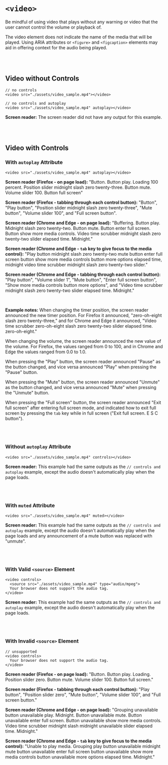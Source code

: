 # `<video>`

Be mindful of using video that plays without any warning or video that the user cannot control the volume or playback of.

The video element does not indicate the name of the media that will be played. Using ARIA attributes or `<figure>` and `<figcaption>` elements may aid in offering context for the audio being played.

<br><br>

## Video without Controls

    // no controls
    <video src="./assets/video_sample.mp4"></video>

    // no controls and autoplay
    <video src="./assets/video_sample.mp4" autoplay></video>

**Screen reader:** The screen reader did not have any output for this example.

<br><br>

## Video with Controls

### With `autoplay` Attribute

    <video src="./assets/video_sample.mp4" autoplay></video>

**Screen reader (Firefox - on page load):** "Button. Button play. Loading 100 percent. Position slider midnight slash zero twenty-three. Button mute. Volume slider 100. Button full screen"

**Screen reader (Firefox - tabbing through each control button):** "Button", "Play button", "Position slider midnight slash zero twenty-three", "Mute button", "Volume slider 100", and "Full screen button".

**Screen reader (Chrome and Edge - on page load):** "Buffering. Button play. Midnight slash zero twenty-two. Button mute. Button enter full screen. Button show more media controls. Video time scrubber midnight slash zero twenty-two slider elapsed time. Midnight."

**Screen reader (Chrome and Edge - `tab` key to give focus to the media control):** "Play button midnight slash zero twenty-two mute button enter full screen button show more media controls button more options elapsed time, midnight video time scrubber midnight slash zero twenty-two slider."

**Screen reader (Chrome and Edge - tabbing through each control button):** "Play button", "Volume slider 1", "Mute button", "Enter full screen button", "Show more media controls button more options", and "Video time scrubber midnight slash zero twenty-two slider elapsed time. Midnight."

<br>

**Example notes:** When changing the timer position, the screen reader announced the new timer position. For Firefox it announced, "zero-oh-eight slash zero twenty-three," and for Chrome and Edge it announced, "Video time scrubber zero-oh-eight slash zero twenty-two slider elapsed time. zero-oh-eight."

When changing the volume, the screen reader announced the new value of the volume. For Firefox, the values ranged from 0 to 100, and in Chrome and Edge the values ranged from 0.0 to 1.0.

When pressing the "Play" button, the screen reader announced "Pause" as the button changed, and vice versa announced "Play" when pressing the "Pause" button.

When pressing the "Mute" button, the screen reader announced "Unmute" as the button changed, and vice versa announced "Mute" when pressing the "Unmute" button.

When pressing the "Full screen" button, the screen reader announced "Exit full screen" after entering full screen mode, and indicated how to exit full screen by pressing the `tab` key while in full screen ("Exit full screen. E S C button").

<br><br>

### Without `autoplay` Attribute

    <video src="./assets/video_sample.mp4" controls></video>

**Screen reader:** This example had the same outputs as the `// controls and autoplay` example, except the audio doesn't automatically play when the page loads.

<br><br>

### With `muted` Attribute

    <video src="./assets/video_sample.mp4" muted></video>

**Screen reader:** This example had the same outputs as the `// controls and autoplay` example, except the audio doesn't automatically play when the page loads and any announcement of a mute button was replaced with "unmute".

<br><br>

### With Valid `<source>` Element

    <video controls>
      <source src="./assets/video_sample.mp4" type="audio/mpeg">
      Your browser does not support the audio tag.
    </video>

**Screen reader:** This example had the same outputs as the `// controls and autoplay` example, except the audio doesn't automatically play when the page loads.

<br><br>

### With Invalid `<source>` Element

    // unsupported
    <video controls>
      Your browser does not support the audio tag.
    </video>

**Screen reader (Firefox - on page load):** "Button. Button play. Loading. Position slider zero. Button mute. Volume slider 100. Button full screen."

**Screen reader (Firefox - tabbing through each control button):** "Play button", "Position slider zero", "Mute button", "Volume slider 100", and "Full screen button."

**Screen reader (Chrome and Edge - on page load):** "Grouping unavailable button unavailable play. Midnight. Button unavailable mute. Button unavailable enter full screen. Button unavailable show more media controls. Video time scrubber midnight slash midnight unavailable slider elapsed time. Midnight."

**Screen reader (Chrome and Edge - `tab` key to give focus to the media control):** "Unable to play media. Grouping play button unavailable midnight mute button unavailable enter full screen button unavailable show more media controls button unavailable more options elapsed time. Midnight."
